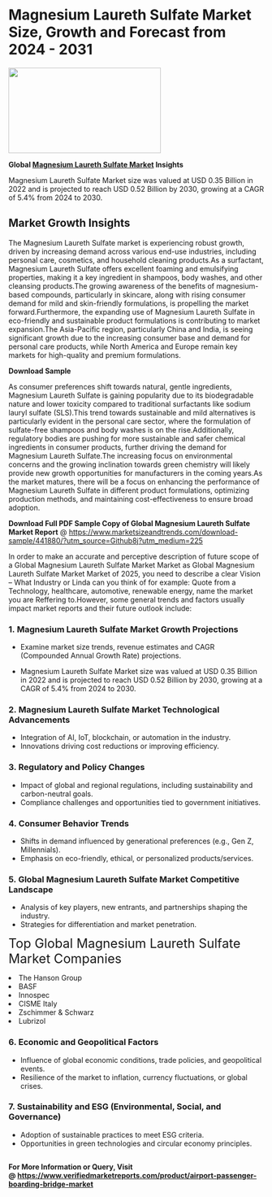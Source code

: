 <H1>Magnesium Laureth Sulfate Market Size, Growth and Forecast from 2024 - 2031</H1><img class="aligncenter size-medium wp-image-584254" src="https://thirdeyenews.in/wp-content/uploads/2024/09/Global-Market-Research-300x168.jpeg" alt="" width="300" height="168" /><p><strong>Global&nbsp;<a href="https://www.marketsizeandtrends.com/download-sample/441880/?utm_source=Github8j?utm_medium=225">Magnesium Laureth Sulfate Market</a> Insights</strong></p><p>Magnesium Laureth Sulfate Market size was valued at USD 0.35 Billion in 2022 and is projected to reach USD 0.52 Billion by 2030, growing at a CAGR of 5.4% from 2024 to 2030.</p><p><h2>Market Growth Insights</h2> <p>The Magnesium Laureth Sulfate market is experiencing robust growth, driven by increasing demand across various end-use industries, including personal care, cosmetics, and household cleaning products.As a surfactant, Magnesium Laureth Sulfate offers excellent foaming and emulsifying properties, making it a key ingredient in shampoos, body washes, and other cleansing products.The growing awareness of the benefits of magnesium-based compounds, particularly in skincare, along with rising consumer demand for mild and skin-friendly formulations, is propelling the market forward.Furthermore, the expanding use of Magnesium Laureth Sulfate in eco-friendly and sustainable product formulations is contributing to market expansion.The Asia-Pacific region, particularly China and India, is seeing significant growth due to the increasing consumer base and demand for personal care products, while North America and Europe remain key markets for high-quality and premium formulations.</p> <p><strong>Download Sample</strong></p> <p>As consumer preferences shift towards natural, gentle ingredients, Magnesium Laureth Sulfate is gaining popularity due to its biodegradable nature and lower toxicity compared to traditional surfactants like sodium lauryl sulfate (SLS).This trend towards sustainable and mild alternatives is particularly evident in the personal care sector, where the formulation of sulfate-free shampoos and body washes is on the rise.Additionally, regulatory bodies are pushing for more sustainable and safer chemical ingredients in consumer products, further driving the demand for Magnesium Laureth Sulfate.The increasing focus on environmental concerns and the growing inclination towards green chemistry will likely provide new growth opportunities for manufacturers in the coming years.As the market matures, there will be a focus on enhancing the performance of Magnesium Laureth Sulfate in different product formulations, optimizing production methods, and maintaining cost-effectiveness to ensure broad adoption.</p> <p><span class=""><strong>Download Full PDF Sample Copy of Global Magnesium Laureth Sulfate Market Report</strong> @ <a href="https://www.marketsizeandtrends.com/download-sample/441880/?utm_source=Github8j?utm_medium=225" target="_blank">https://www.marketsizeandtrends.com/download-sample/441880/?utm_source=Github8j?utm_medium=225</a></span></p><p>In order to make an accurate and perceptive description of future scope of a Global&nbsp;Magnesium Laureth Sulfate Market Market as Global&nbsp;Magnesium Laureth Sulfate Market Market of 2025, you need to describe a clear Vision &ndash; What Industry or Linda can you think of for example: Quote from a Technology, healthcare, automotive, renewable energy, name the market you are Reffering to.However, some general trends and factors usually impact market reports and their future outlook include:</p><h3>1.&nbsp;<strong>Magnesium Laureth Sulfate Market Growth Projections</strong></h3><ul><li>Examine market size trends, revenue estimates and CAGR (Compounded Annual Growth Rate) projections.</li><li><p>Magnesium Laureth Sulfate Market size was valued at USD 0.35 Billion in 2022 and is projected to reach USD 0.52 Billion by 2030, growing at a CAGR of 5.4% from 2024 to 2030.</p></li></ul><h3>2.&nbsp;<strong>Magnesium Laureth Sulfate Market Technological Advancements</strong></h3><ul><li>Integration of AI, IoT, blockchain, or automation in the industry.</li><li>Innovations driving cost reductions or improving efficiency.</li></ul><h3>3.&nbsp;<strong>Regulatory and Policy Changes</strong></h3><ul><li>Impact of global and regional regulations, including sustainability and carbon-neutral goals.</li><li>Compliance challenges and opportunities tied to government initiatives.</li></ul><h3>4.&nbsp;<strong>Consumer Behavior Trends</strong></h3><ul><li>Shifts in demand influenced by generational preferences (e.g., Gen Z, Millennials).</li><li>Emphasis on eco-friendly, ethical, or personalized products/services.</li></ul><h3>5.&nbsp;<strong>Global Magnesium Laureth Sulfate Market Competitive Landscape</strong></h3><ul><li>Analysis of key players, new entrants, and partnerships shaping the industry.</li><li>Strategies for differentiation and market penetration.</li></ul><p data-pm-slice="1 1 []"><span style="color: inherit; font-family: inherit; font-size: 25px;">Top Global Magnesium Laureth Sulfate Market Companies</span></p><div class="" data-test-id=""><p><li>The Hanson Group</li><li> BASF</li><li> Innospec</li><li> CISME Italy</li><li> Zschimmer & Schwarz</li><li> Lubrizol</li></p></div><h3>6.&nbsp;<strong>Economic and Geopolitical Factors</strong></h3><ul><li>Influence of global economic conditions, trade policies, and geopolitical events.</li><li>Resilience of the market to inflation, currency fluctuations, or global crises.</li></ul><h3>7.&nbsp;<strong>Sustainability and ESG (Environmental, Social, and Governance)</strong></h3><ul><li>Adoption of sustainable practices to meet ESG criteria.</li><li>Opportunities in green technologies and circular economy principles.</li></ul><h2><strong style="font-size: 14px;">For More Information or Query, Visit @&nbsp;</strong><a style="background-color: #ffffff; font-size: 14px;" href="https://www.marketsizeandtrends.com/report/magnesium-laureth-sulfate-market/" target="_blank">https://www.verifiedmarketreports.com/product/airport-passenger-boarding-bridge-market</a></h2>